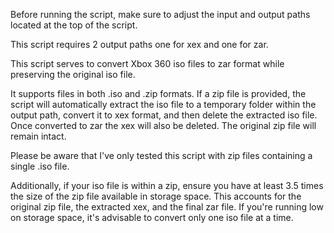 Before running the script, make sure to adjust the input and output paths located at the top of the script.

This script requires 2 output paths one for xex and one for zar.

This script serves to convert Xbox 360 iso files to zar format while preserving the original iso file.

It supports files in both .iso and .zip formats. If a zip file is provided, the script will automatically extract the iso file to a temporary folder within the output path, convert it to xex format, and then delete the extracted iso file. Once converted to zar the xex will also be deleted. The original zip file will remain intact.

Please be aware that I've only tested this script with zip files containing a single .iso file.

Additionally, if your iso file is within a zip, ensure you have at least 3.5 times the size of the zip file available in storage space. This accounts for the original zip file, the extracted xex, and the final zar file. If you're running low on storage space, it's advisable to convert only one iso file at a time.
